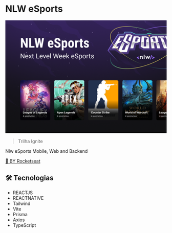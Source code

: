# NLW eSports

![preview](./.github/Capa.png)

> Trilha Ignite 

Nlw eSports Mobile, Web and Backend 

[🔗 BY Rocketseat](https://github.com/rocketseat-education)


## 🛠 Tecnologias

- REACTJS
- REACTNATIVE
- Tailwind
- Vite
- Prisma
- Axios
- TypeScript
